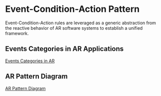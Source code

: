# Event-Condition-Action Pattern

Event-Condition-Action rules are leveraged as a generic abstraction from the reactive behavior of AR software systems to establish a unified framework.

## Events Categories in AR Applications

[Events Categories in AR](../events.md)

## AR Pattern Diagram

[AR Pattern Diagram](../diagram.md)


